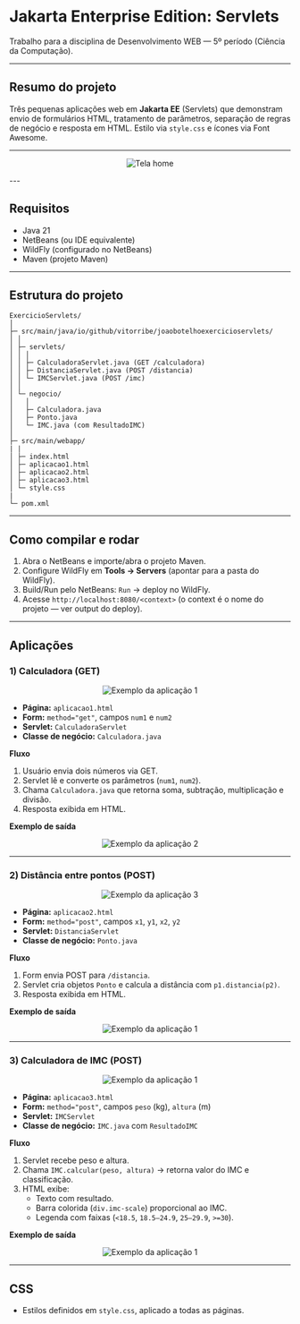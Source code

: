 # Jakarta Enterprise Edition: Servlets

Trabalho para a disciplina de Desenvolvimento WEB — 5º período (Ciência da Computação).

---

## Resumo do projeto
Três pequenas aplicações web em **Jakarta EE** (Servlets) que demonstram envio de formulários HTML, tratamento de parâmetros, separação de regras de negócio e resposta em HTML. Estilo via `style.css` e ícones via Font Awesome.

---
<p align="center">
  <img src="images/homepage.png" alt="Tela home" />
</p>
---

## Requisitos
- Java 21  
- NetBeans (ou IDE equivalente)  
- WildFly (configurado no NetBeans)  
- Maven (projeto Maven)  

---

## Estrutura do projeto
```
ExercicioServlets/
│
├─ src/main/java/io/github/vitorribe/joaobotelhoexercicioservlets/
│ │
│ ├─ servlets/
│ │ │
│ │ ├─ CalculadoraServlet.java (GET /calculadora)
│ │ ├─ DistanciaServlet.java (POST /distancia)
│ │ └─ IMCServlet.java (POST /imc)
│ │
│ └─ negocio/
│   │
│   ├─ Calculadora.java
│   ├─ Ponto.java
│   └─ IMC.java (com ResultadoIMC)
│
├─ src/main/webapp/
| |
│ ├─ index.html
│ ├─ aplicacao1.html
│ ├─ aplicacao2.html
│ ├─ aplicacao3.html
│ └─ style.css
|
└─ pom.xml
```


---

## Como compilar e rodar
1. Abra o NetBeans e importe/abra o projeto Maven.  
2. Configure WildFly em **Tools → Servers** (apontar para a pasta do WildFly).  
3. Build/Run pelo NetBeans: `Run` → deploy no WildFly.  
4. Acesse `http://localhost:8080/<context>` (o context é o nome do projeto — ver output do deploy).

---

## Aplicações

### 1) Calculadora (GET)

<p align="center">
  <img src="images/calcHome.png" alt="Exemplo da aplicação 1" />
</p>

- **Página:** `aplicacao1.html`  
- **Form:** `method="get"`, campos `num1` e `num2`  
- **Servlet:** `CalculadoraServlet`  
- **Classe de negócio:** `Calculadora.java`

**Fluxo**
1. Usuário envia dois números via GET.  
2. Servlet lê e converte os parâmetros (`num1`, `num2`).  
3. Chama `Calculadora.java` que retorna soma, subtração, multiplicação e divisão.  
4. Resposta exibida em HTML.


**Exemplo de saída**
<p align="center">
  <img src="images/calcResult.png" alt="Exemplo da aplicação 2" />
</p>

---

### 2) Distância entre pontos (POST)

<p align="center">
  <img src="images/measureHome.png" alt="Exemplo da aplicação 3" />
</p>

- **Página:** `aplicacao2.html`  
- **Form:** `method="post"`, campos `x1`, `y1`, `x2`, `y2`  
- **Servlet:** `DistanciaServlet`  
- **Classe de negócio:** `Ponto.java`

**Fluxo**
1. Form envia POST para `/distancia`.  
2. Servlet cria objetos `Ponto` e calcula a distância com `p1.distancia(p2)`.  
3. Resposta exibida em HTML.

**Exemplo de saída**
<p align="center">
  <img src="images/measureResult.png" alt="Exemplo da aplicação 1" />
</p>

---

### 3) Calculadora de IMC (POST)
<p align="center">
  <img src="images/imcHome.png" alt="Exemplo da aplicação 1" />
</p>

- **Página:** `aplicacao3.html`  
- **Form:** `method="post"`, campos `peso` (kg), `altura` (m)  
- **Servlet:** `IMCServlet`  
- **Classe de negócio:** `IMC.java` com `ResultadoIMC`

**Fluxo**
1. Servlet recebe peso e altura.  
2. Chama `IMC.calcular(peso, altura)` → retorna valor do IMC e classificação.  
3. HTML exibe:
   - Texto com resultado.  
   - Barra colorida (`div.imc-scale`) proporcional ao IMC.  
   - Legenda com faixas (`<18.5`, `18.5–24.9`, `25–29.9`, `>=30`). 


**Exemplo de saída**
<p align="center">
  <img src="images/imcResult.png" alt="Exemplo da aplicação 1" />
</p>


---

## CSS
- Estilos definidos em `style.css`, aplicado a todas as páginas.
